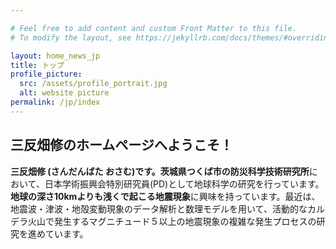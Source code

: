 ```yaml
---

# Feel free to add content and custom Front Matter to this file.
# To modify the layout, see https://jekyllrb.com/docs/themes/#overriding-theme-defaults

layout: home_news_jp
title: トップ
profile_picture:
  src: /assets/profile_portrait.jpg
  alt: website picture
permalink: /jp/index
--- 
```

## **三反畑修のホームページへようこそ！**

**三反畑修 (さんだんばた おさむ)**です。茨城県つくば市の**防災科学技術研究所**において、日本学術振興会特別研究員(PD)として地球科学の研究を行っています。**地球の深さ10kmよりも浅くで起こる地震現象**に興味を持っています。最近は、地震波・津波・地殻変動現象のデータ解析と数理モデルを用いて、活動的なカルデラ火山で発生するマグニチュード５以上の地震現象の複雑な発生プロセスの研究を進めています。
<br/>


